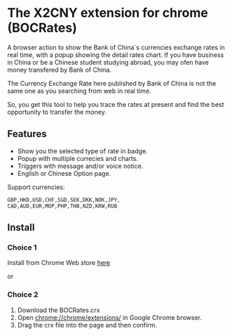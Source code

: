# The X2CNY extension for chrome (BOCRates)

A browser action to show the Bank of China`s currencies exchange rates in real time, with a popup showing the detail rates chart.
If you have business in China or be a Chinese student studying abroad, you may ofen have money transfered by Bank of China. 

The Currency Exchange Rate here published by Bank of China is not the same one as you searching from web in real time. 

So, you get this tool to help you trace the rates at present and find the best opportunity to transfer the money.

## Features

* Show you the selected type of rate in badge.
* Popup with multiple currecies and charts.
* Triggers with message and/or voice notice.
* English or Chinese Option page.

Support currencies:

    GBP,HKD,USD,CHF,SGD,SEK,DKK,NOK,JPY,
    CAD,AUD,EUR,MOP,PHP,THB,NZD,KRW,RUB

## Install

### Choice 1

Install from Chrome Web store [here](https://chrome.google.com/webstore/detail/bocrates/kldmocemifmjcjjefggldnkoccjhonhj)

or

### Choice 2

1. Download the BOCRates.crx 
2. Open [chrome://chrome/extensions/](chrome://chrome/extensions/) in Google Chrome browser.
3. Drag the crx file into the page and then confirm.

